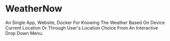 # WeatherNow
An Single App, Website, Docker For Knowing The Weather Based On Device Current Location Or Through User's Location Choice From An Interactive Drop Down Menu.

